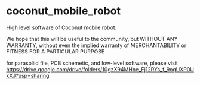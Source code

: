 # coconut_mobile_robot
High level software of Coconut mobile robot.

We hope that this will be useful to the community, but WITHOUT ANY WARRANTY, without even the implied warranty of MERCHANTABILITY or FITNESS FOR A PARTICULAR PURPOSE 

for parasoliid file, PCB schemetic, and low-level software, please visit
https://drive.google.com/drive/folders/10gzX94MHne_Fj12RYs_f_9oqUXP0UkXJ?usp=sharing
